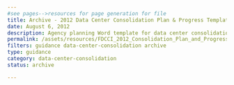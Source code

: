 ```yaml
---
#see pages-->resources for page generation for file
title: Archive - 2012 Data Center Consolidation Plan & Progress Template
date: August 6, 2012
description: Agency planning Word template for data center consolidation.
permalink: /assets/resources/FDCCI_2012_Consolidation_Plan_and_Progress_Guidance_8-6-2012-11-1.docx
filters: guidance data-center-consolidation archive
type: guidance
category: data-center-consolidation
status: archive

---
```

